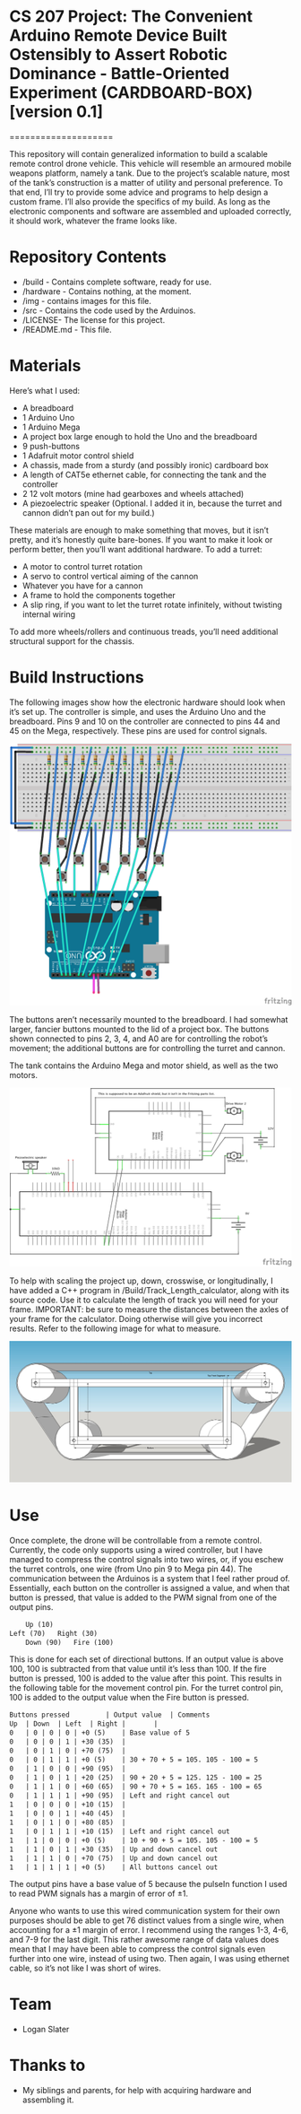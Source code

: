 # CS 207 Project: The Convenient Arduino Remote Device Built Ostensibly to Assert Robotic Dominance - Battle-Oriented Experiment (CARDBOARD-BOX) [version 0.1]
====================

This repository will contain generalized information to build a scalable remote control drone vehicle. This vehicle will resemble an armoured mobile weapons platform, namely a tank.
Due to the project’s scalable nature, most of the tank’s construction is a matter of utility and personal preference. To that end, I’ll try to provide some advice and programs to help design a custom frame. I’ll also provide the specifics of my build. As long as the electronic components and software are assembled and uploaded correctly, it should work, whatever the frame looks like.


Repository Contents
==========
* /build - Contains complete software, ready for use.
* /hardware - Contains nothing, at the moment.
* /img - contains images for this file.
* /src - Contains the code used by the Arduinos.
* /LICENSE-  The license for this project.
* /README.md - This file.

Materials
==========
Here’s what I used:
* A breadboard
* 1 Arduino Uno
* 1 Arduino Mega
* A project box large enough to hold the Uno and the breadboard
* 9 push-buttons
* 1 Adafruit motor control shield
* A chassis, made from a sturdy (and possibly ironic) cardboard box
* A length of CAT5e ethernet cable, for connecting the tank and the controller
* 2 12 volt motors (mine had gearboxes and wheels attached)
* A piezoelectric speaker (Optional. I added it in, because the turret and cannon didn’t pan out for my build.) 

These materials are enough to make something that moves, but it isn’t pretty, and it’s honestly quite bare-bones. If you want to make it look or perform better, then you’ll want additional hardware.
To add a turret:
* A motor to control turret rotation
* A servo to control vertical aiming of the cannon
* Whatever you have for a cannon
* A frame to hold the components together
* A slip ring, if you want to let the turret rotate infinitely, without twisting internal wiring

To add more wheels/rollers and continuous treads, you’ll need additional structural support for the chassis. 

Build Instructions	
==========
The following images show how the electronic hardware should look when it’s set up. The controller is simple, and uses the Arduino Uno and the breadboard. Pins 9 and 10 on the controller are connected to pins 44 and 45 on the Mega, respectively. These pins are used for control signals.

![Alt text](https://github.com/NonGenericGeek/CS-207-Project/blob/master/img/controllerBreadboardSchematic.png)

The buttons aren’t necessarily mounted to the breadboard. I had somewhat larger, fancier buttons mounted to the lid of a project box. The buttons shown connected to pins 2, 3, 4, and A0 are for controlling the robot’s movement; the additional buttons are for controlling the turret and cannon.

The tank contains the Arduino Mega and motor shield, as well as the two motors.

![Alt text](https://github.com/NonGenericGeek/CS-207-Project/blob/master/img/tankWiringSchematic.png)

To help with scaling the project up, down, crosswise, or longitudinally, I have added a C++ program in /Build/Track_Length_calculator, along with its source code. Use it to calculate the length of track you will need for your frame.
IMPORTANT: be sure to measure the distances between the axles of your frame for the calculator. Doing otherwise will give you incorrect results.
Refer to the following image for what to measure.

![Alt text](https://github.com/NonGenericGeek/CS-207-Project/blob/master/img/trackLengthDiagram.jpg)

Use
=====
Once complete, the drone will be controllable from a remote control. Currently, the code only supports using a wired controller, but I have managed to compress the control signals into two wires, or, if you eschew the turret controls, one wire (from Uno pin 9 to Mega pin 44).
The communication between the Arduinos is a system that I feel rather proud of. Essentially, each button on the controller is assigned a value, and when that button is pressed, that value is added to the PWM signal from one of the output pins.

		Up (10)
	Left (70)	Right (30)
		Down (90)	Fire (100)

This is done for each set of directional buttons. If an output value is above 100, 100 is subtracted from that value until it’s less than 100. If the fire button is pressed, 100 is added to the value after this point.
This results in the following table for the movement control pin. For the turret control pin, 100 is added to the output value when the Fire button is pressed.

	Buttons pressed			| Output value	| Comments
	Up	| Down	| Left	| Right	|		|
	0	| 0	| 0	| 0	| +0 (5)	| Base value of 5
	0	| 0	| 0	| 1	| +30 (35)	|
	0	| 0	| 1	| 0	| +70 (75)	|
	0	| 0	| 1	| 1	| +0 (5)	| 30 + 70 + 5 = 105. 105 - 100 = 5
	0	| 1	| 0	| 0	| +90 (95)	|
	0	| 1	| 0	| 1	| +20 (25)	| 90 + 20 + 5 = 125. 125 - 100 = 25
	0	| 1	| 1	| 0	| +60 (65)	| 90 + 70 + 5 = 165. 165 - 100 = 65
	0	| 1	| 1	| 1	| +90 (95)	| Left and right cancel out
	1	| 0	| 0	| 0	| +10 (15)	|
	1	| 0	| 0	| 1	| +40 (45)	|
	1	| 0	| 1	| 0	| +80 (85)	|
	1	| 0	| 1	| 1	| +10 (15)	| Left and right cancel out
	1	| 1	| 0	| 0	| +0 (5)	| 10 + 90 + 5 = 105. 105 - 100 = 5
	1	| 1	| 0	| 1	| +30 (35)	| Up and down cancel out
	1	| 1	| 1	| 0	| +70 (75)	| Up and down cancel out
	1	| 1	| 1	| 1	| +0 (5)	| All buttons cancel out

The output pins have a base value of 5 because the pulseIn function I used to read PWM signals has a margin of error of ±1.

Anyone who wants to use this wired communication system for their own purposes should be able to get 76 distinct values from a single wire, when accounting for a ±1 margin of error. I recommend using the ranges 1-3, 4-6, and 7-9 for the last digit.
This rather awesome range of data values does mean that I may have been able to compress the control signals even further into one wire, instead of using two. Then again, I was using ethernet cable, so it’s not like I was short of wires.

Team
=====
* Logan Slater

Thanks to
=====
* My siblings and parents, for help with acquiring hardware and assembling it.